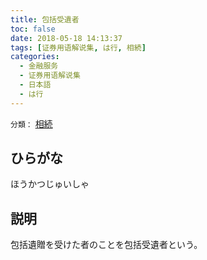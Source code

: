 ```yaml
---
title: 包括受遺者
toc: false
date: 2018-05-18 14:13:37
tags: [证券用语解说集, は行, 相続]
categories:
  - 金融服务
  - 证券用语解说集
  - 日本語
  - は行
---
```


`分類：` [相続](/tags/相続/)

## ひらがな

ほうかつじゅいしゃ

## 説明

包括遺贈を受けた者のことを包括受遺者という。
